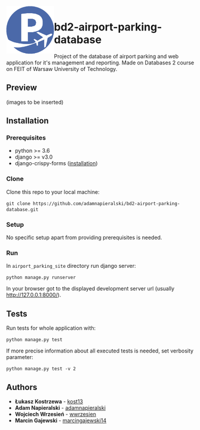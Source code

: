 <img align="left" src="https://github.com/adamnapieralski/bd2-airport-parking-database/blob/master/airport_parking_site/parking_app/static/parking_app/favicon.png" title="ParkingApp" alt="ParkingApp" width="128" height="128">

# bd2-airport-parking-database

Project of the database of airport parking and web application for it's management and reporting. Made on Databases 2 course on FEIT of Warsaw University of Technology.

## Preview
(images to be inserted)

## Installation
### Prerequisites
- python >= 3.6
- django >= v3.0
- django-crispy-forms ([installation](https://django-crispy-forms.readthedocs.io/en/latest/install.html#installing-django-crispy-forms))

### Clone
Clone this repo to your local machine:
```
git clone https://github.com/adamnapieralski/bd2-airport-parking-database.git
```

### Setup
No specific setup apart from providing prerequisites is needed.

### Run
In `airport_parking_site` directory run django server:
```
python manage.py runserver
```
In your browser got to the displayed development server url (usually http://127.0.0.1:8000/).

## Tests
Run tests for whole application with:
```
python manage.py test
```
If more precise information about all executed tests is needed, set verbosity parameter:
```
python manage.py test -v 2
```


## Authors
- **Łukasz Kostrzewa** - [kost13](https://github.com/kost13)
- **Adam Napieralski** - [adamnapieralski](https://github.com/adamnapieralski)
- **Wojciech Wrzesień** - [wwrzesien](https://github.com/wwrzesien)
- **Marcin Gajewski** - [marcingajewski14](https://github.com/marcingajewski14)
